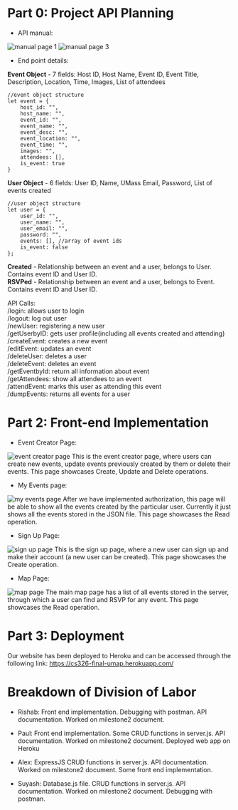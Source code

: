 # Part 0: Project API Planning
- API manual:

![manual page 1](images/APIdetails-1.png)
![manual page 3](images/APIdetails-2.png)

- End point details:

**Event Object** - 7 fields: Host ID, Host Name, Event ID, Event Title, Description, Location, Time, Images, List of attendees  
```
//event object structure  
let event = {  
    host_id: "",  
    host_name: "",
    event_id: "",  
    event_name: "",  
    event_desc: "",  
    event_location: "",  
    event_time: "",  
    images: "",  
    attendees: [],  
    is_event: true  
}  
```

**User Object** - 6 fields: User ID, Name, UMass Email, Password, List of events created  
```
//user object structure
let user = {
    user_id: "",
    user_name: "",
    user_email: "",
    password: "",
    events: [], //array of event ids
    is_event: false
};
```
**Created** - Relationship between an event and a user, belongs to User. Contains event ID and User ID.  
**RSVPed** - Relationship between an event and a user, belongs to Event. Contains event ID and User ID.  


API Calls:  
/login: allows user to login  
/logout: log out user  
/newUser: registering a new user  
/getUserbyID: gets user profile(including all events created and attending)  
/createEvent: creates a new event  
/editEvent: updates an event  
/deleteUser: deletes a user  
/deleteEvent: deletes an event  
/getEventbyId: return all information about event  
/getAttendees: show all attendees to an event  
/attendEvent: marks this user as attending this event  
/dumpEvents: returns all events for a user  

# Part 2: Front-end Implementation

- Event Creator Page:

![event creator page](images/md2createEvent.png)
This is the event creator page, where users can create new events, update events previously created by them or delete their events. This page showcases Create, Update and Delete operations.

- My Events page:

![my events page](images/md2my_events.png)
After we have implemented authorization, this page will be able to show all the events created by the particular user. Currently it just shows all the events stored in the JSON file. This page showcases the Read operation.

- Sign Up Page:

![sign up page](images/md2signup.png)
This is the sign up page, where a new user can sign up and make their account (a new user can be created). This page showcases the Create operation.

- Map Page:

![map page](images/map.png)
The main map page has a list of all events stored in the server, through which a user can find and RSVP for any event. This page showcases the Read operation.


# Part 3: Deployment
Our website has been deployed to Heroku and can be accessed through the following link:
https://cs326-final-umap.herokuapp.com/


# Breakdown of Division of Labor
- Rishab:
Front end implementation. Debugging with postman. API documentation. Worked on milestone2 document.

- Paul:
Front end implementation. Some CRUD functions in server.js. API documentation. Worked on milestone2 document. Deployed web app on Heroku

- Alex:
ExpressJS CRUD functions in server.js. API documentation. Worked on milestone2 document. Some front end implementation.

- Suyash:
Database.js file. CRUD functions in server.js. API documentation. Worked on milestone2 document. Debugging with postman.